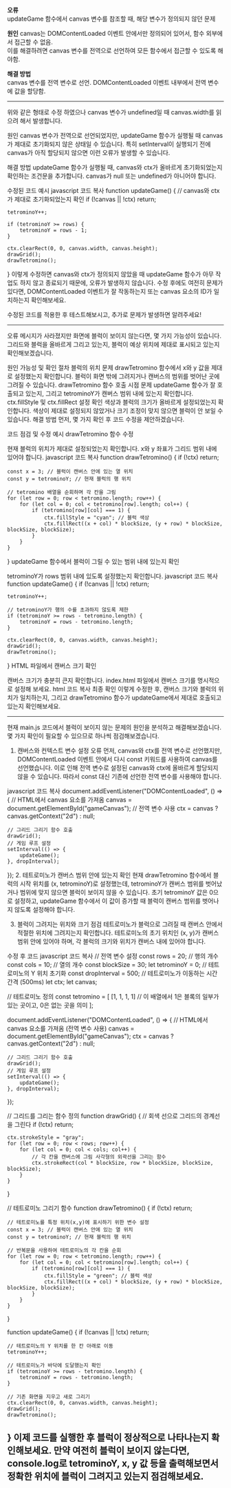  **오류**<br/>updateGame 함수에서 canvas 변수를 참조할 때, 해당 변수가 정의되지 않던 문제

**원인**
canvas는 DOMContentLoaded 이벤트 안에서만 정의되어 있어서, 함수 외부에서 접근할 수 없음. <br/>이를 해결하려면 canvas 변수를 전역으로 선언하여 모든 함수에서 접근할 수 있도록 해야함.

**해결 방법**<br/>
canvas 변수를 전역 변수로 선언.
DOMContentLoaded 이벤트 내부에서 전역 변수에 값을 할당함.



----
위와 같은 형태로 수정 하였으나 canvas 변수가 undefined일 때 canvas.width를 읽으려 해서 발생합니다.

원인
canvas 변수가 전역으로 선언되었지만, updateGame 함수가 실행될 때 canvas가 제대로 초기화되지 않은 상태일 수 있습니다. 특히 setInterval이 실행되기 전에 canvas가 아직 할당되지 않으면 이런 오류가 발생할 수 있습니다.

해결 방법
updateGame 함수가 실행될 때, canvas와 ctx가 올바르게 초기화되었는지 확인하는 조건문을 추가합니다. canvas가 null 또는 undefined가 아니어야 합니다.

수정된 코드 예시
javascript
코드 복사
function updateGame() {
    // canvas와 ctx가 제대로 초기화되었는지 확인
    if (!canvas || !ctx) return;

    tetrominoY++;
    
    if (tetrominoY >= rows) {
        tetrominoY = rows - 1; 
    }
    
    ctx.clearRect(0, 0, canvas.width, canvas.height);
    drawGrid(); 
    drawTetromino(); 
}
이렇게 수정하면 canvas와 ctx가 정의되지 않았을 때 updateGame 함수가 아무 작업도 하지 않고 종료되기 때문에, 오류가 발생하지 않습니다. 수정 후에도 여전히 문제가 있다면, DOMContentLoaded 이벤트가 잘 작동하는지 또는 canvas 요소의 ID가 일치하는지 확인해보세요.

수정된 코드를 적용한 후 테스트해보시고, 추가로 문제가 발생하면 알려주세요!



----
오류 메시지가 사라졌지만 화면에 블럭이 보이지 않는다면, 몇 가지 가능성이 있습니다. 그리드와 블럭을 올바르게 그리고 있는지, 블럭이 예상 위치에 제대로 표시되고 있는지 확인해보겠습니다.

원인 가능성 및 확인 절차
블럭의 위치 문제
drawTetromino 함수에서 x와 y 값을 제대로 설정했는지 확인합니다. 블럭이 화면 밖에 그려지거나 캔버스의 범위를 벗어난 곳에 그려질 수 있습니다.
drawTetromino 함수 호출 시점 문제
updateGame 함수가 잘 호출되고 있는지, 그리고 tetrominoY가 캔버스 범위 내에 있는지 확인합니다.
ctx.fillStyle 및 ctx.fillRect 설정 확인
색상과 블럭의 크기가 올바르게 설정되었는지 확인합니다. 색상이 제대로 설정되지 않았거나 크기 조정이 맞지 않으면 블럭이 안 보일 수 있습니다.
해결 방법
먼저, 몇 가지 확인 후 코드 수정을 제안하겠습니다.

코드 점검 및 수정 예시
drawTetromino 함수 수정

현재 블럭의 위치가 제대로 설정되었는지 확인합니다. x와 y 좌표가 그리드 범위 내에 있어야 합니다.
javascript
코드 복사
function drawTetromino() {
    if (!ctx) return;

    const x = 3; // 블럭이 캔버스 안에 있는 열 위치
    const y = tetrominoY; // 현재 블럭의 행 위치
    
    // tetromino 배열을 순회하며 각 칸을 그림
    for (let row = 0; row < tetromino.length; row++) {
        for (let col = 0; col < tetromino[row].length; col++) {
            if (tetromino[row][col] === 1) {
                ctx.fillStyle = "cyan"; // 블럭 색상
                ctx.fillRect((x + col) * blockSize, (y + row) * blockSize, blockSize, blockSize);
            }
        }
    }
}
updateGame 함수에서 블럭이 그릴 수 있는 범위 내에 있는지 확인

tetrominoY가 rows 범위 내에 있도록 설정했는지 확인합니다.
javascript
코드 복사
function updateGame() {
    if (!canvas || !ctx) return;

    tetrominoY++;
    
    // tetrominoY가 행의 수를 초과하지 않도록 제한
    if (tetrominoY >= rows - tetromino.length) {
        tetrominoY = rows - tetromino.length; 
    }
    
    ctx.clearRect(0, 0, canvas.width, canvas.height);
    drawGrid(); 
    drawTetromino(); 
}
HTML 파일에서 캔버스 크기 확인

캔버스 크기가 충분히 큰지 확인합니다. index.html 파일에서 캔버스 크기를 명시적으로 설정해 보세요.
html
코드 복사
<canvas id="gameCanvas" width="300" height="600"></canvas>
최종 확인
이렇게 수정한 후, 캔버스 크기와 블럭의 위치가 일치하는지, 그리고 drawTetromino 함수가 updateGame에서 제대로 호출되고 있는지 확인해보세요.


----

현재 main.js 코드에서 블럭이 보이지 않는 문제의 원인을 분석하고 해결해보겠습니다. 몇 가지 확인이 필요할 수 있으므로 하나씩 점검해보겠습니다.

1. 캔버스와 컨텍스트 변수 설정 오류
먼저, canvas와 ctx를 전역 변수로 선언했지만, DOMContentLoaded 이벤트 안에서 다시 const 키워드를 사용하여 canvas를 선언했습니다. 이로 인해 전역 변수로 설정된 canvas와 ctx에 올바르게 할당되지 않을 수 있습니다. 따라서 const 대신 기존에 선언한 전역 변수를 사용해야 합니다.

javascript
코드 복사
document.addEventListener("DOMContentLoaded", () => {
    // HTML에서 canvas 요소를 가져옴
    canvas = document.getElementById("gameCanvas"); // 전역 변수 사용
    ctx = canvas ? canvas.getContext("2d") : null;

    // 그리드 그리기 함수 호출
    drawGrid();
    // 게임 루프 설정
    setInterval(() => {
        updateGame();
    }, dropInterval);
});
2. 테트로미노가 캔버스 범위 안에 있는지 확인
현재 drawTetromino 함수에서 블럭의 시작 위치를 (x, tetrominoY)로 설정했는데, tetrominoY가 캔버스 범위를 벗어났거나 범위에 맞지 않으면 블럭이 보이지 않을 수 있습니다. 초기 tetrominoY 값은 0으로 설정하고, updateGame 함수에서 이 값이 증가할 때 블럭이 캔버스 범위를 벗어나지 않도록 설정해야 합니다.

3. 블럭이 그려지는 위치와 크기 점검
테트로미노가 블럭으로 그려질 때 캔버스 안에서 적절한 위치에 그려지는지 확인합니다. 테트로미노의 초기 위치인 (x, y)가 캔버스 범위 안에 있어야 하며, 각 블럭의 크기와 위치가 캔버스 내에 있어야 합니다.

수정 후 코드
javascript
코드 복사
// 전역 변수 설정
const rows = 20; // 행의 개수
const cols = 10; // 열의 개수
const blockSize = 30; 
let tetrominoY = 0; // 테트로미노의 Y 위치 초기화
const dropInterval = 500; // 테트로미노가 이동하는 시간 간격 (500ms)
let ctx;
let canvas;

// 테트로미노 정의
const tetromino = [
    [1, 1, 1, 1]  // 이 배열에서 1은 블록의 일부가 있는 곳이고, 0은 없는 곳을 의미
];

document.addEventListener("DOMContentLoaded", () => {
    // HTML에서 canvas 요소를 가져옴 (전역 변수 사용)
    canvas = document.getElementById("gameCanvas");
    ctx = canvas ? canvas.getContext("2d") : null;

    // 그리드 그리기 함수 호출
    drawGrid();
    // 게임 루프 설정
    setInterval(() => {
        updateGame();
    }, dropInterval);
});

// 그리드를 그리는 함수 정의
function drawGrid() {
    // 회색 선으로 그리드의 경계선을 그린다
    if (!ctx) return;

    ctx.strokeStyle = "gray";
    for (let row = 0; row < rows; row++) {
        for (let col = 0; col < cols; col++) {
            // 각 칸을 캔버스에 그림 사각형의 외곽선을 그리는 함수
            ctx.strokeRect(col * blockSize, row * blockSize, blockSize, blockSize); 
        }
    }
}

// 테트로미노 그리기 함수
function drawTetromino() {
    if (!ctx) return;

    // 테트로미노를 특정 위치(x,y)에 표시하기 위한 변수 설정
    const x = 3; // 블럭이 캔버스 안에 있는 열 위치
    const y = tetrominoY; // 현재 블럭의 행 위치
    
    // 반복문을 사용하여 테트로미노의 각 칸을 순회
    for (let row = 0; row < tetromino.length; row++) {
        for (let col = 0; col < tetromino[row].length; col++) {
            if (tetromino[row][col] === 1) {
                ctx.fillStyle = "green"; // 블럭 색상
                ctx.fillRect((x + col) * blockSize, (y + row) * blockSize, blockSize, blockSize);
            }
        }
    }
}

function updateGame() {
    if (!canvas || !ctx) return;

    // 테트로미노의 Y 위치를 한 칸 아래로 이동
    tetrominoY++;
    
    // 테트로미노가 바닥에 도달했는지 확인
    if (tetrominoY >= rows - tetromino.length) {
        tetrominoY = rows - tetromino.length; 
    }
    
    // 기존 화면을 지우고 새로 그리기
    ctx.clearRect(0, 0, canvas.width, canvas.height);
    drawGrid(); 
    drawTetromino(); 
}
이제 코드를 실행한 후 블럭이 정상적으로 나타나는지 확인해보세요. 만약 여전히 블럭이 보이지 않는다면, console.log로 tetrominoY, x, y 값 등을 출력해보면서 정확한 위치에 블럭이 그려지고 있는지 점검해보세요.
--
